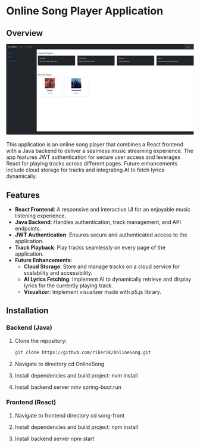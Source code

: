 # Online Song Player Application

## Overview

![Online Song Player](/image.jpg)

This application is an online song player that combines a React frontend with a Java backend to deliver a seamless music streaming experience. The app features JWT authentication for secure user access and leverages React for playing tracks across different pages. Future enhancements include cloud storage for tracks and integrating AI to fetch lyrics dynamically.

## Features

- **React Frontend**: A responsive and interactive UI for an enjoyable music listening experience.
- **Java Backend**: Handles authentication, track management, and API endpoints.
- **JWT Authentication**: Ensures secure and authenticated access to the application.
- **Track Playback**: Play tracks seamlessly on every page of the application.
- **Future Enhancements**:
  - **Cloud Storage**: Store and manage tracks on a cloud service for scalability and accessibility.
  - **AI Lyrics Fetching**: Implement AI to dynamically retrieve and display lyrics for the currently playing track.
  - **Visualizer**: Implement visualizer made with p5.js library.

## Installation

### Backend (Java)

1. Clone the repository:

   ```bash
   git clone https://github.com/rikerik/OnlineSong.git
   ```

2. Navigate to directory
   cd OnlineSong

3. Install dependencies and build project:
   nvm install

4. Install backend server
   nmv spring-boot:run

### Frontend (React)

1. Navigate to frontend directory
   cd song-front

2. Install dependencies and build project:
   npm install

3. Install backend server
   npm start
